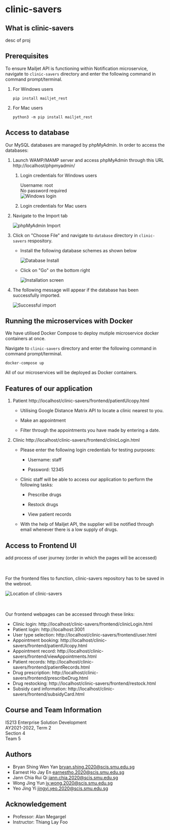 # clinic-savers

## What is clinic-savers ##

desc of proj

## Prerequisites ##

To ensure Mailjet API is functioning within Notification microservice, navigate to ```clinic-savers``` directory and enter the following command in command prompt/terminal.

   1. For Windows users

       ```
       pip install mailjet_rest
       ```
    
   2. For Mac users

       ```
       python3 -m pip install mailjet_rest
       ```

## Access to database ##

Our MySQL databases are managed by phpMyAdmin. In order to access the databases:

   1. Launch WAMP/MAMP server and access phpMyAdmin through this URL http://localhost/phpmyadmin/

      1. Login credentials for Windows users

         Username: root<br>
         No password required<br>
         ![Windows login](images/phpmyadminwinlogin.jpg)

      2. Login credentials for Mac users
   
   2. Navigate to the Import tab

      ![phpMyAdmin Import](images/phpmyadminimport.jpg)

   3. Click on "Choose File" and navigate to ```database``` directory in ```clinic-savers``` respository.

      * Install the following database schemes as shown below

        ![Database Install](images/databaseinstall.jpg)

      * Click on "Go" on the bottom right

        ![Installation screen](images/installscreen.jpg)

   4. The following message will appear if the database has been successfully imported.

      ![Successful import](images/successimport.jpg)


## Running the microservices with Docker ##

We have utilised Docker Compose to deploy mutiple microservice docker containers at once.

Navigate to ```clinic-savers``` directory and enter the following command in command prompt/terminal.

```
docker-compose up
```

All of our microservices will be deployed as Docker containers.


## Features of our application ##

1. Patient http://localhost/clinic-savers/frontend/patientUIcopy.html

   * Utilising Google Distance Matrix API to locate a clinic nearest to you.  

   * Make an appointment

   * Filter through the appointments you have made by entering a date.


2. Clinic http://localhost/clinic-savers/frontend/clinicLogin.html

   * Please enter the following login credentials for testing purposes:

      * Username: staff

      * Password: 12345

   * Clinic staff will be able to access our application to perform the following tasks:

      * Prescribe drugs

      * Restock drugs

      * View patient records

   * With the help of Mailjet API, the supplier will be notified through email whenever there is a low supply of drugs.


## Access to Frontend UI ##
add process of user journey (order in which the pages will be accessed)

<br><br>
For the frontend files to function, clinic-savers repository has to be saved in the webroot.

![Location of clinic-savers](clinicsaversloc.jpg)

<br><br>
Our frontend webpages can be accessed through these links:

* Clinic login: http://localhost/clinic-savers/frontend/clinicLogin.html
* Patient login: http://localhost:3001
* User type selection: http://localhost/clinic-savers/frontend/user.html
* Appointment booking: http://localhost/clinic-savers/frontend/patientUIcopy.html
* Appointment record: http://localhost/clinic-savers/frontend/viewAppointments.html
* Patient records: http://localhost/clinic-savers/frontend/patientRecords.html
* Drug prescription: http://localhost/clinic-savers/frontend/prescribeDrug.html
* Drug restocking: http://localhost/clinic-savers/frontend/restock.html
* Subsidy card information: http://localhost/clinic-savers/frontend/subsidyCard.html

## Course and Team Information ##

IS213 Enterprise Solution Development<br>
AY2021-2022, Term 2<br>
Section 4<br>
Team 5

## Authors ##

* Bryan Shing Wen Yan bryan.shing.2020@scis.smu.edu.sg<br>
* Earnest Ho Jay En earnestho.2020@scis.smu.edu.sg<br>
* Jann Chia Rui Qi jann.chia.2020@scis.smu.edu.sg<br>
* Wong Jing Yun jy.wong.2020@scis.smu.edu.sg<br>
* Yeo Jing Yi jingyi.yeo.2020@scis.smu.edu.sg

## Acknowledgement ##

* Professor: Alan Megargel
* Instructor: Thiang Lay Foo

